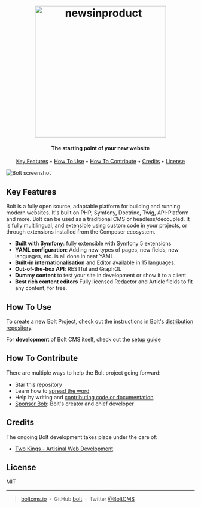 
<h1 align="center">
  <br>
  <a href="https://boltcms.io/"><img src="https://boltcms.io/theme/boltcms-2021/img/logo.svg" alt="newsinproduct" width="350">
  <br>
  </a>
</h1>

<h4 align="center">The starting point of your new website</h4>

<p align="center">
  <a href="#key-features">Key Features</a> •
  <a href="#how-to-use">How To Use</a> •
  <a href="#how-to-contribute">How To Contribute</a> •
  <a href="#credits">Credits</a> •
  <a href="#license">License</a>
</p>

<img src="https://boltcms.io/files/homepage/2020/09/Schermafbeelding-2020-09-24-om-12-47-22.png" alt="Bolt screenshot" />

## Key Features

Bolt is a fully open source, adaptable platform for building and running modern websites. 
It's built on PHP, Symfony, Doctrine, Twig, API-Platform and more. Bolt can be used as a traditional 
CMS or headless/decoupled. It is fully multilingual, and extensible using custom code in your projects, 
or through extensions installed from the Composer ecosystem.

* **Built with Symfony**: fully extensible with Symfony 5 extensions
* **YAML configuration**: Adding new types of pages, new fields, new languages, etc. is all done in neat YAML.
* **Built-in internationalisation** and Editor available in 15 languages.
* **Out-of-the-box API**: RESTful and GraphQL
* **Dummy content** to test your site in development or show it to a client
* **Best rich content editors** Fully licensed Redactor and Article fields to fit any content, for free.

## How To Use

To create a new Bolt Project, check out the instructions in Bolt's
[distribution repository](https://github.com/bolt/project/).

For **development** of Bolt CMS itself, check out the [setup guide](./SETUP.md)

## How To Contribute

There are multiple ways to help the Bolt project going forward:

* Star this repository
* Learn how to [spread the word](https://docs.bolt.cm/other/contributing)
* Help by writing and [contributing code or documentation](https://docs.bolt.cm/other/contributing)
* [Sponsor Bob](https://github.com/sponsors/bobdenotter): Bolt's creator and chief developer


## Credits

The ongoing Bolt development takes place under the care of:

- [Two Kings - Artisinal Web Development](https://www.twokings.nl/)

## License

MIT

---

> [boltcms.io](https://boltcms.io) &nbsp;&middot;&nbsp;
> GitHub [bolt](https://github.com/bolt) &nbsp;&middot;&nbsp;
> Twitter [@BoltCMS](https://twitter.com/BoltCMS)
